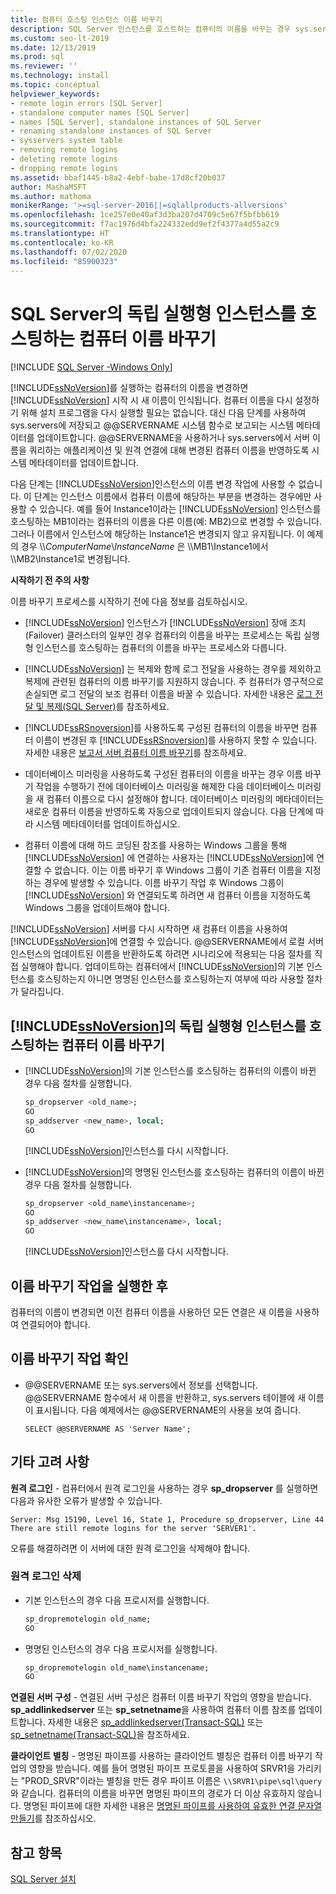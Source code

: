 ```yaml
---
title: 컴퓨터 호스팅 인스턴스 이름 바꾸기
description: SQL Server 인스턴스를 호스트하는 컴퓨터의 이름을 바꾸는 경우 sys.server에 저장된 시스템 메타데이터를 업데이트합니다.
ms.custom: seo-lt-2019
ms.date: 12/13/2019
ms.prod: sql
ms.reviewer: ''
ms.technology: install
ms.topic: conceptual
helpviewer_keywords:
- remote login errors [SQL Server]
- standalone computer names [SQL Server]
- names [SQL Server], standalone instances of SQL Server
- renaming standalone instances of SQL Server
- sysservers system table
- removing remote logins
- deleting remote logins
- dropping remote logins
ms.assetid: bbaf1445-b8a2-4ebf-babe-17d8cf20b037
author: MashaMSFT
ms.author: mathoma
monikerRange: '>=sql-server-2016||=sqlallproducts-allversions'
ms.openlocfilehash: 1ce257e0e40af3d3ba207d4709c5e67f5bfbb619
ms.sourcegitcommit: f7ac1976d4bfa224332edd9ef2f4377a4d55a2c9
ms.translationtype: HT
ms.contentlocale: ko-KR
ms.lasthandoff: 07/02/2020
ms.locfileid: "85900323"
---
```

# <a name="rename-a-computer-that-hosts-a-stand-alone-instance-of-sql-server"></a>SQL Server의 독립 실행형 인스턴스를 호스팅하는 컴퓨터 이름 바꾸기

[!INCLUDE [SQL Server -Windows Only](../../includes/applies-to-version/sql-windows-only.md)]

[!INCLUDE[ssNoVersion](../../includes/ssnoversion-md.md)]를 실행하는 컴퓨터의 이름을 변경하면 [!INCLUDE[ssNoVersion](../../includes/ssnoversion-md.md)] 시작 시 새 이름이 인식됩니다. 컴퓨터 이름을 다시 설정하기 위해 설치 프로그램을 다시 실행할 필요는 없습니다. 대신 다음 단계를 사용하여 sys.servers에 저장되고 @@SERVERNAME 시스템 함수로 보고되는 시스템 메타데이터를 업데이트합니다. @@SERVERNAME을 사용하거나 sys.servers에서 서버 이름을 쿼리하는 애플리케이션 및 원격 연결에 대해 변경된 컴퓨터 이름을 반영하도록 시스템 메타데이터를 업데이트합니다.  
  
다음 단계는 [!INCLUDE[ssNoVersion](../../includes/ssnoversion-md.md)]인스턴스의 이름 변경 작업에 사용할 수 없습니다. 이 단계는 인스턴스 이름에서 컴퓨터 이름에 해당하는 부분을 변경하는 경우에만 사용할 수 있습니다. 예를 들어 Instance1이라는 [!INCLUDE[ssNoVersion](../../includes/ssnoversion-md.md)] 인스턴스를 호스팅하는 MB1이라는 컴퓨터의 이름을 다른 이름(예: MB2)으로 변경할 수 있습니다. 그러나 이름에서 인스턴스에 해당하는 Instance1은 변경되지 않고 유지됩니다. 이 예제의 경우 \\\\*ComputerName*\\*InstanceName* 은 \\\MB1\Instance1에서 \\\MB2\Instance1로 변경됩니다.  
  
 **시작하기 전 주의 사항**  
  
 이름 바꾸기 프로세스를 시작하기 전에 다음 정보를 검토하십시오.  
  
-   [!INCLUDE[ssNoVersion](../../includes/ssnoversion-md.md)] 인스턴스가 [!INCLUDE[ssNoVersion](../../includes/ssnoversion-md.md)] 장애 조치(Failover) 클러스터의 일부인 경우 컴퓨터의 이름을 바꾸는 프로세스는 독립 실행형 인스턴스를 호스팅하는 컴퓨터의 이름을 바꾸는 프로세스와 다릅니다.  
  
-   [!INCLUDE[ssNoVersion](../../includes/ssnoversion-md.md)] 는 복제와 함께 로그 전달을 사용하는 경우를 제외하고 복제에 관련된 컴퓨터의 이름 바꾸기를 지원하지 않습니다. 주 컴퓨터가 영구적으로 손실되면 로그 전달의 보조 컴퓨터 이름을 바꿀 수 있습니다. 자세한 내용은 [로그 전달 및 복제&#40;SQL Server&#41;](../../database-engine/log-shipping/log-shipping-and-replication-sql-server.md)를 참조하세요.  
  
-   [!INCLUDE[ssRSnoversion](../../includes/ssrsnoversion-md.md)]를 사용하도록 구성된 컴퓨터의 이름을 바꾸면 컴퓨터 이름이 변경된 후 [!INCLUDE[ssRSnoversion](../../includes/ssrsnoversion-md.md)]를 사용하지 못할 수 있습니다. 자세한 내용은 [보고서 서버 컴퓨터 이름 바꾸기](../../reporting-services/report-server/rename-a-report-server-computer.md)를 참조하세요.  
  
-   데이터베이스 미러링을 사용하도록 구성된 컴퓨터의 이름을 바꾸는 경우 이름 바꾸기 작업을 수행하기 전에 데이터베이스 미러링을 해제한 다음 데이터베이스 미러링을 새 컴퓨터 이름으로 다시 설정해야 합니다. 데이터베이스 미러링의 메타데이터는 새로운 컴퓨터 이름을 반영하도록 자동으로 업데이트되지 않습니다. 다음 단계에 따라 시스템 메타데이터를 업데이트하십시오.  
  
-   컴퓨터 이름에 대해 하드 코딩된 참조를 사용하는 Windows 그룹을 통해 [!INCLUDE[ssNoVersion](../../includes/ssnoversion-md.md)] 에 연결하는 사용자는 [!INCLUDE[ssNoVersion](../../includes/ssnoversion-md.md)]에 연결할 수 없습니다. 이는 이름 바꾸기 후 Windows 그룹이 기존 컴퓨터 이름을 지정하는 경우에 발생할 수 있습니다. 이름 바꾸기 작업 후 Windows 그룹이 [!INCLUDE[ssNoVersion](../../includes/ssnoversion-md.md)] 와 연결되도록 하려면 새 컴퓨터 이름을 지정하도록 Windows 그룹을 업데이트해야 합니다.  
  
 [!INCLUDE[ssNoVersion](../../includes/ssnoversion-md.md)] 서버를 다시 시작하면 새 컴퓨터 이름을 사용하여 [!INCLUDE[ssNoVersion](../../includes/ssnoversion-md.md)]에 연결할 수 있습니다. @@SERVERNAME에서 로컬 서버 인스턴스의 업데이트된 이름을 반환하도록 하려면 시나리오에 적용되는 다음 절차를 직접 실행해야 합니다. 업데이트하는 컴퓨터에서 [!INCLUDE[ssNoVersion](../../includes/ssnoversion-md.md)]의 기본 인스턴스를 호스팅하는지 아니면 명명된 인스턴스를 호스팅하는지 여부에 따라 사용할 절차가 달라집니다.  
  
## <a name="rename-a-computer-that-hosts-a-stand-alone-instance-of-ssnoversion"></a>[!INCLUDE[ssNoVersion](../../includes/ssnoversion-md.md)]의 독립 실행형 인스턴스를 호스팅하는 컴퓨터 이름 바꾸기  
  
-   [!INCLUDE[ssNoVersion](../../includes/ssnoversion-md.md)]의 기본 인스턴스를 호스팅하는 컴퓨터의 이름이 바뀐 경우 다음 절차를 실행합니다.  
  
    ```sql
    sp_dropserver <old_name>;  
    GO  
    sp_addserver <new_name>, local;  
    GO  
    ```  
  
     [!INCLUDE[ssNoVersion](../../includes/ssnoversion-md.md)]인스턴스를 다시 시작합니다.  
  
-   [!INCLUDE[ssNoVersion](../../includes/ssnoversion-md.md)]의 명명된 인스턴스를 호스팅하는 컴퓨터의 이름이 바뀐 경우 다음 절차를 실행합니다.  
  
    ```sql
    sp_dropserver <old_name\instancename>;  
    GO  
    sp_addserver <new_name\instancename>, local;  
    GO  
    ```  
  
     [!INCLUDE[ssNoVersion](../../includes/ssnoversion-md.md)]인스턴스를 다시 시작합니다.  
  
## <a name="after-the-renaming-operation"></a>이름 바꾸기 작업을 실행한 후  
 컴퓨터의 이름이 변경되면 이전 컴퓨터 이름을 사용하던 모든 연결은 새 이름을 사용하여 연결되어야 합니다.  
  
## <a name="verify-renaming-operation"></a>이름 바꾸기 작업 확인  
  
-   @@SERVERNAME 또는 sys.servers에서 정보를 선택합니다. @@SERVERNAME 함수에서 새 이름을 반환하고, sys.servers 테이블에 새 이름이 표시됩니다. 다음 예제에서는 @@SERVERNAME의 사용을 보여 줍니다.  
  
    ```  
    SELECT @@SERVERNAME AS 'Server Name';  
    ```  
  
## <a name="additional-considerations"></a>기타 고려 사항  
 **원격 로그인** - 컴퓨터에서 원격 로그인을 사용하는 경우 **sp_dropserver** 를 실행하면 다음과 유사한 오류가 발생할 수 있습니다.  
  
 `Server: Msg 15190, Level 16, State 1, Procedure sp_dropserver, Line 44 There are still remote logins for the server 'SERVER1'.`  
  
 오류를 해결하려면 이 서버에 대한 원격 로그인을 삭제해야 합니다.  
  
### <a name="drop-remote-logins"></a>원격 로그인 삭제  
  
-   기본 인스턴스의 경우 다음 프로시저를 실행합니다.  
  
    ```sql
    sp_dropremotelogin old_name;  
    GO  
    ```  
  
-   명명된 인스턴스의 경우 다음 프로시저를 실행합니다.  
  
    ```sql
    sp_dropremotelogin old_name\instancename;  
    GO  
    ```  
  
 **연결된 서버 구성** - 연결된 서버 구성은 컴퓨터 이름 바꾸기 작업의 영향을 받습니다. **sp_addlinkedserver** 또는 **sp_setnetname**을 사용하여 컴퓨터 이름 참조를 업데이트합니다. 자세한 내용은 [sp_addlinkedserver&#40;Transact-SQL&#41;](../../relational-databases/system-stored-procedures/sp-addlinkedserver-transact-sql.md) 또는 [sp_setnetname&#40;Transact-SQL&#41;](../../relational-databases/system-stored-procedures/sp-setnetname-transact-sql.md)을 참조하세요.  
  
 **클라이언트 별칭** - 명명된 파이프를 사용하는 클라이언트 별칭은 컴퓨터 이름 바꾸기 작업의 영향을 받습니다. 예를 들어 명명된 파이프 프로토콜을 사용하여 SRVR1을 가리키는 "PROD_SRVR"이라는 별칭을 만든 경우 파이프 이름은 `\\SRVR1\pipe\sql\query`와 같습니다. 컴퓨터의 이름을 바꾸면 명명된 파이프의 경로가 더 이상 유효하지 않습니다. 명명된 파이프에 대한 자세한 내용은 [명명된 파이프를 사용하여 유효한 연결 문자열 만들기](https://go.microsoft.com/fwlink/?LinkId=111063)를 참조하십시오.  
  
## <a name="see-also"></a>참고 항목  
 [SQL Server 설치](../../database-engine/install-windows/install-sql-server.md)  
  
  
